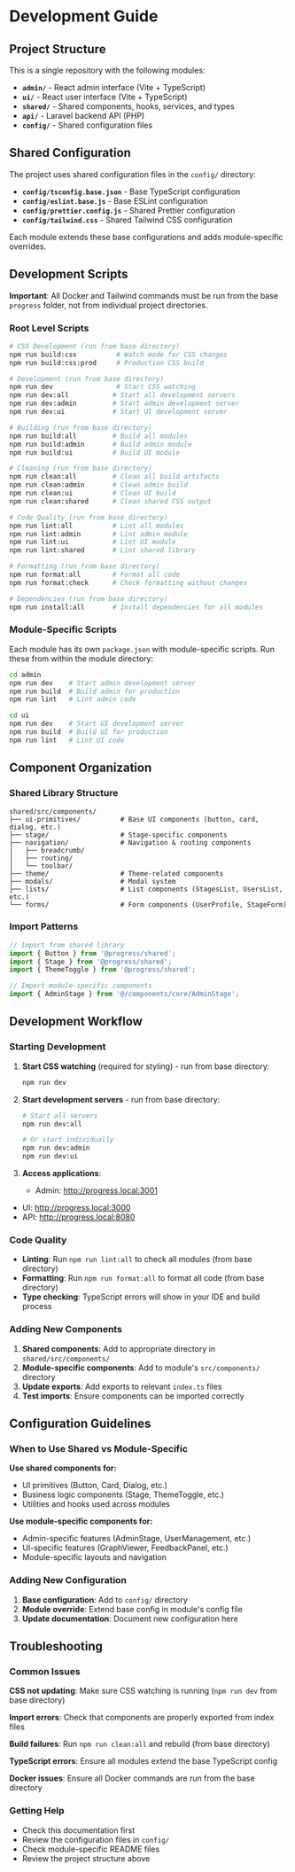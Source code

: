 # Development Guide

## Project Structure

This is a single repository with the following modules:

- **`admin/`** - React admin interface (Vite + TypeScript)
- **`ui/`** - React user interface (Vite + TypeScript) 
- **`shared/`** - Shared components, hooks, services, and types
- **`api/`** - Laravel backend API (PHP)
- **`config/`** - Shared configuration files

## Shared Configuration

The project uses shared configuration files in the `config/` directory:

- **`config/tsconfig.base.json`** - Base TypeScript configuration
- **`config/eslint.base.js`** - Base ESLint configuration  
- **`config/prettier.config.js`** - Shared Prettier configuration
- **`config/tailwind.css`** - Shared Tailwind CSS configuration

Each module extends these base configurations and adds module-specific overrides.

## Development Scripts

**Important**: All Docker and Tailwind commands must be run from the base `progress` folder, not from individual project directories.

### Root Level Scripts

```bash
# CSS Development (run from base directory)
npm run build:css          # Watch mode for CSS changes
npm run build:css:prod     # Production CSS build

# Development (run from base directory)
npm run dev                # Start CSS watching
npm run dev:all           # Start all development servers
npm run dev:admin         # Start admin development server
npm run dev:ui            # Start UI development server

# Building (run from base directory)
npm run build:all         # Build all modules
npm run build:admin       # Build admin module
npm run build:ui          # Build UI module

# Cleaning (run from base directory)
npm run clean:all         # Clean all build artifacts
npm run clean:admin       # Clean admin build
npm run clean:ui          # Clean UI build
npm run clean:shared      # Clean shared CSS output

# Code Quality (run from base directory)
npm run lint:all          # Lint all modules
npm run lint:admin        # Lint admin module
npm run lint:ui           # Lint UI module
npm run lint:shared       # Lint shared library

# Formatting (run from base directory)
npm run format:all        # Format all code
npm run format:check      # Check formatting without changes

# Dependencies (run from base directory)
npm run install:all       # Install dependencies for all modules
```

### Module-Specific Scripts

Each module has its own `package.json` with module-specific scripts. Run these from within the module directory:

```bash
cd admin
npm run dev    # Start admin development server
npm run build  # Build admin for production
npm run lint   # Lint admin code

cd ui
npm run dev    # Start UI development server
npm run build  # Build UI for production
npm run lint   # Lint UI code
```

## Component Organization

### Shared Library Structure

```
shared/src/components/
├── ui-primitives/          # Base UI components (button, card, dialog, etc.)
├── stage/                  # Stage-specific components
├── navigation/             # Navigation & routing components
│   ├── breadcrumb/
│   ├── routing/
│   └── toolbar/
├── theme/                  # Theme-related components
├── modals/                 # Modal system
├── lists/                  # List components (StagesList, UsersList, etc.)
└── forms/                  # Form components (UserProfile, StageForm)
```

### Import Patterns

```typescript
// Import from shared library
import { Button } from '@progress/shared';
import { Stage } from '@progress/shared';
import { ThemeToggle } from '@progress/shared';

// Import module-specific components
import { AdminStage } from '@/components/core/AdminStage';
```

## Development Workflow

### Starting Development

1. **Start CSS watching** (required for styling) - run from base directory:
   ```bash
   npm run dev
   ```

2. **Start development servers** - run from base directory:
   ```bash
   # Start all servers
   npm run dev:all
   
   # Or start individually
   npm run dev:admin
   npm run dev:ui
   ```

3. **Access applications**:
   - Admin: http://progress.local:3001
- UI: http://progress.local:3000
- API: http://progress.local:8080

### Code Quality

- **Linting**: Run `npm run lint:all` to check all modules (from base directory)
- **Formatting**: Run `npm run format:all` to format all code (from base directory)
- **Type checking**: TypeScript errors will show in your IDE and build process

### Adding New Components

1. **Shared components**: Add to appropriate directory in `shared/src/components/`
2. **Module-specific components**: Add to module's `src/components/` directory
3. **Update exports**: Add exports to relevant `index.ts` files
4. **Test imports**: Ensure components can be imported correctly

## Configuration Guidelines

### When to Use Shared vs Module-Specific

**Use shared components for:**
- UI primitives (Button, Card, Dialog, etc.)
- Business logic components (Stage, ThemeToggle, etc.)
- Utilities and hooks used across modules

**Use module-specific components for:**
- Admin-specific features (AdminStage, UserManagement, etc.)
- UI-specific features (GraphViewer, FeedbackPanel, etc.)
- Module-specific layouts and navigation

### Adding New Configuration

1. **Base configuration**: Add to `config/` directory
2. **Module override**: Extend base config in module's config file
3. **Update documentation**: Document new configuration here

## Troubleshooting

### Common Issues

**CSS not updating**: Make sure CSS watching is running (`npm run dev` from base directory)

**Import errors**: Check that components are properly exported from index files

**Build failures**: Run `npm run clean:all` and rebuild (from base directory)

**TypeScript errors**: Ensure all modules extend the base TypeScript config

**Docker issues**: Ensure all Docker commands are run from the base directory

### Getting Help

- Check this documentation first
- Review the configuration files in `config/`
- Check module-specific README files
- Review the project structure above
